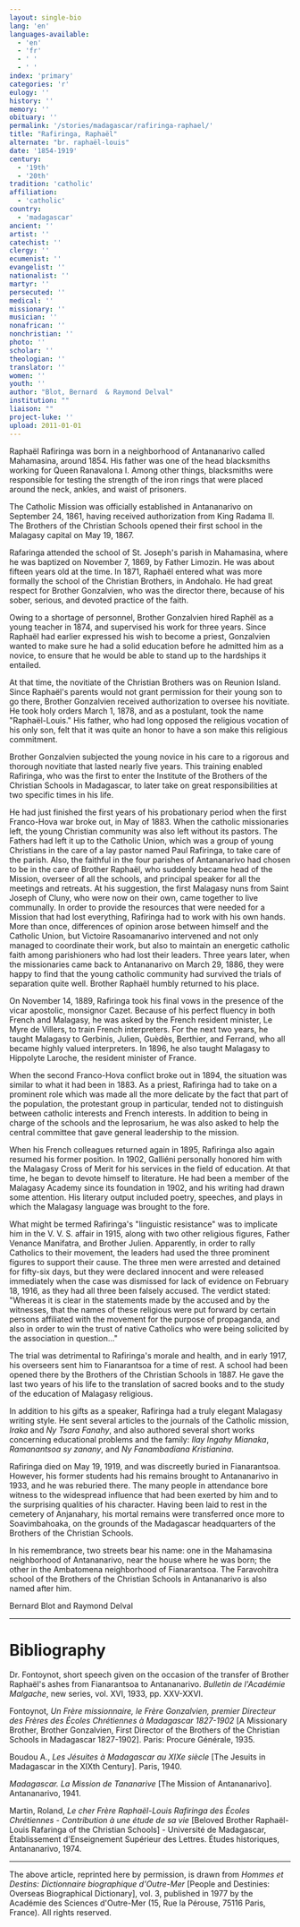 ```yaml
---
layout: single-bio
lang: 'en'
languages-available:
  - 'en'
  - 'fr'
  - ' '
  - ' '
index: 'primary'
categories: 'r'
eulogy: ''
history: ''
memory: ''
obituary: ''
permalink: '/stories/madagascar/rafiringa-raphael/'
title: "Rafiringa, Raphaël"
alternate: "br. raphaël-louis"
date: '1854-1919'
century:
  - '19th'
  - '20th'
tradition: 'catholic'
affiliation:
  - 'catholic'
country:
  - 'madagascar'
ancient: ''
artist: ''
catechist: ''
clergy: ''
ecumenist: ''
evangelist: ''
nationalist: ''
martyr: ''
persecuted: ''
medical: ''
missionary: ''
musician: ''
nonafrican: ''
nonchristian: ''
photo: ''
scholar: ''
theologian: ''
translator: ''
women: ''
youth: ''
author: "Blot, Bernard  & Raymond Delval"
institution: ""
liaison: ""
project-luke: ''
upload: 2011-01-01
---
```




Raphaël Rafiringa was born in a neighborhood of Antananarivo called Mahamasina, around 1854. His father was one of the head blacksmiths working for Queen Ranavalona I. Among other things, blacksmiths were responsible for testing the strength of the iron rings that were placed around the neck, ankles, and waist of prisoners.

The Catholic Mission was officially established in Antananarivo on September 24, 1861, having received authorization from King Radama II. The Brothers of the Christian Schools opened their first school in the Malagasy capital on May 19, 1867.

Rafaringa attended the school of St. Joseph's parish in Mahamasina, where he was baptized on November 7, 1869, by Father Limozin. He was about fifteen years old at the time. In 1871, Raphaël entered what was more formally the school of the Christian Brothers, in Andohalo. He had great respect for Brother Gonzalvien, who was the director there, because of his sober, serious, and devoted practice of the faith.

Owing to a shortage of personnel, Brother Gonzalvien hired Raphël as a young teacher in 1874, and supervised his work for three years. Since Raphaël had earlier expressed his wish to become a priest, Gonzalvien wanted to make sure he had a solid education before he admitted him as a novice, to ensure that he would be able to stand up to the hardships it entailed.

At that time, the novitiate of the Christian Brothers was on Reunion Island. Since Raphaël's parents would not grant permission for their young son to go there, Brother Gonzalvien received authorization to oversee his novitiate. He took holy orders March 1, 1878, and as a postulant, took the name "Raphaël-Louis." His father, who had long opposed the religious vocation of his only son, felt that it was quite an honor to have a son make this religious commitment.

Brother Gonzalvien subjected the young novice in his care to a rigorous and thorough novitiate that lasted nearly five years. This training enabled Rafiringa, who was the first to enter the Institute of the Brothers of the Christian Schools in Madagascar, to later take on great responsibilities at two specific times in his life.

He had just finished the first years of his probationary period when the first Franco-Hova war broke out, in May of 1883. When the catholic missionaries left, the young Christian community was also left without its pastors. The Fathers had left it up to the Catholic Union, which was a group of young Christians in the care of a lay pastor named Paul Rafiringa, to take care of the parish. Also, the faithful in the four parishes of Antananarivo had chosen to be in the care of Brother Raphaël, who suddenly became head of the Mission, overseer of all the schools, and principal speaker for all the meetings and retreats. At his suggestion, the first Malagasy nuns from Saint Joseph of Cluny, who were now on their own, came together to live communally. In order to provide the resources that were needed for a Mission that had lost everything, Rafiringa had to work with his own hands. More than once, differences of opinion arose between himself and the Catholic Union, but Victoire Rasoamanarivo intervened and not only managed to coordinate their work, but also to maintain an energetic catholic faith among parishioners who had lost their leaders. Three years later, when the missionaries came back to Antananarivo on March 29, 1886, they were happy to find that the young catholic community had survived the trials of separation quite well. Brother Raphaël humbly returned to his place.

On November 14, 1889, Rafiringa took his final vows in the presence of the vicar apostolic, monsignor Cazet. Because of his perfect fluency in both French and Malagasy, he was asked by the French resident minister, Le Myre de Villers, to train French interpreters. For the next two years, he taught Malagasy to Gerbinis, Julien, Guèdès, Berthier, and Ferrand, who all became highly valued interpreters. In 1896, he also taught Malagasy to Hippolyte Laroche, the resident minister of France.

When the second Franco-Hova conflict broke out in 1894, the situation was similar to what it had been in 1883. As a priest, Rafiringa had to take on a prominent role which was made all the more delicate by the fact that part of the population, the protestant group in particular, tended not to distinguish between catholic interests and French interests. In addition to being in charge of the schools and the leprosarium, he was also asked to help the central committee that gave general leadership to the mission.

When his French colleagues returned again in 1895, Rafiringa also again resumed his former position. In 1902, Galliéni personally honored him with the Malagasy Cross of Merit for his services in the field of education. At that time, he began to devote himself to literature. He had been a member of the Malagasy Academy since its foundation in 1902, and his writing had drawn some attention. His literary output included poetry, speeches, and plays in which the Malagasy language was brought to the fore.

What might be termed Rafiringa's "linguistic resistance" was to implicate him in the V. V. S. affair in 1915, along with two other religious figures, Father Venance Manifatra, and Brother Julien. Apparently, in order to rally Catholics to their movement, the leaders had used the three prominent figures to support their cause. The three men were arrested and detained for fifty-six days, but they were declared innocent and were released immediately when the case was dismissed for lack of evidence on February 18, 1916, as they had all three been falsely accused. The verdict stated: "Whereas it is clear in the statements made by the accused and by the witnesses, that the names of these religious were put forward by certain persons affiliated with the movement for the purpose of propaganda, and also in order to win the trust of native Catholics who were being solicited by the association in question..."

The trial was detrimental to Rafiringa's morale and health, and in early 1917, his overseers sent him to Fianarantsoa for a time of rest. A school had been opened there by the Brothers of the Christian Schools in 1887. He gave the last two years of his life to the translation of sacred books and to the study of the education of Malagasy religious.

In addition to his gifts as a speaker, Rafiringa had a truly elegant Malagasy writing style. He sent several articles to the journals of the Catholic mission, *Iraka* and *Ny Tsara Fanahy*, and also authored several short works concerning educational problems and the family: *Ilay Ingahy Mianaka*, *Ramanantsoa sy zanany*, and *Ny Fanambadiana Kristianina*.

Rafiringa died on May 19, 1919, and was discreetly buried in Fianarantsoa. However, his former students had his remains brought to Antananarivo in 1933, and he was reburied there. The many people in attendance bore witness to the widespread influence that had been exerted by him and to the surprising qualities of his character. Having been laid to rest in the cemetery of Anjanahary, his mortal remains were transferred once more to Soavimbahoaka, on the grounds of the Madagascar headquarters of the Brothers of the Christian Schools.

In his remembrance, two streets bear his name: one in the Mahamasina neighborhood of Antananarivo, near the house where he was born; the other in the Ambatomena neighborhood of Fianarantsoa. The Faravohitra school of the Brothers of the Christian Schools in Antananarivo is also named after him.

Bernard Blot and Raymond Delval

---

# Bibliography

Dr. Fontoynot, short speech given on the occasion of the transfer of Brother Raphaël's ashes from Fianarantsoa to Antananarivo. *Bulletin de l'Académie Malgache*, new series, vol. XVI, 1933, pp. XXV-XXVI.

Fontoynot, *Un Frère missionnaire, le Frère Gonzalvien, premier Directeur des Frères des Écoles Chrétiennes à Madagascar 1827-1902* [A Missionary Brother, Brother Gonzalvien, First Director of the Brothers of the Christian Schools in Madagascar 1827-1902]. Paris: Procure Générale, 1935.

Boudou A., *Les Jésuites à Madagascar au XIXe siècle* [The Jesuits in Madagascar in the XIXth Century]. Paris, 1940.

*Madagascar. La Mission de Tananarive* [The Mission of Antananarivo]. Antananarivo, 1941.

Martin, Roland, *Le cher Frère Raphaël-Louis Rafiringa des Écoles Chrétiennes - Contribution à une étude de sa vie* [Beloved Brother Raphaël-Louis Rafaringa of the Christian Schools] - Université de Madagascar, Établissement d'Enseignement Supérieur des Lettres. Études historiques, Antananarivo, 1974.

---

The above article, reprinted here by permission, is drawn from *Hommes et Destins: Dictionnaire biographique d'Outre-Mer* [People and Destinies: Overseas Biographical Dictionary], vol. 3, published in 1977 by the Académie des Sciences d'Outre-Mer (15, Rue la Pérouse, 75116 Paris, France). All rights reserved.